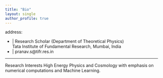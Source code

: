 ```yaml
---
title: "Bio"
layout: single
author_profile: true
---
```


address:
- |
    Research Scholar (Department of Theoretical Physics)\
    Tata Institute of Fundamental Research, Mumbai, India
- | pranav.s\@tifr.res.in
---

Research Interests High Energy Physics and Cosmology with emphasis on
numerical computations and Machine Learning.

